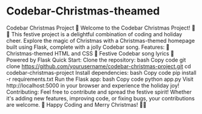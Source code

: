 # Codebar-Christmas-theamed
 Codebar Christmas Project 🎄 Welcome to the Codebar Christmas Project! 🎅✨  This festive project is a delightful combination of coding and holiday cheer. Explore the magic of Christmas with a Christmas-themed homepage built using Flask, complete with a jolly Codebar song.  Features: 🌟 Christmas-themed HTML and CSS 🎵 Festive Codebar song lyrics 🚀 Powered by Flask Quick Start: Clone the repository:  bash Copy code git clone https://github.com/yourusername/codebar-christmas-project.git cd codebar-christmas-project Install dependencies:  bash Copy code pip install -r requirements.txt Run the Flask app:  bash Copy code python app.py Visit http://localhost:5000 in your browser and experience the holiday joy!  Contributing: Feel free to contribute and spread the festive spirit! Whether it's adding new features, improving code, or fixing bugs, your contributions are welcome.  🎉 Happy Coding and Merry Christmas! 🎅🎁
